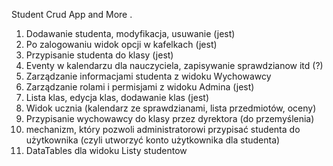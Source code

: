 Student Crud App and More .
1. Dodawanie studenta, modyfikacja, usuwanie (jest)
2. Po zalogowaniu widok opcji w kafelkach (jest)
3. Przypisanie studenta do klasy (jest)
4. Eventy w kalendarzu dla nauczyciela, zapisywanie sprawdzianow itd (?)
5. Zarządzanie informacjami studenta z widoku Wychowawcy 
6. Zarządzanie rolami i permisjami z widoku Admina (jest)
7. Lista klas, edycja klas, dodawanie klas (jest)
8. Widok ucznia (kalendarz ze sprawdzianami, lista przedmiotów, oceny)
9. Przypisanie wychowawcy do klasy przez dyrektora (do przemyślenia)
10. mechanizm, który pozwoli administratorowi przypisać studenta do użytkownika (czyli utworzyć konto użytkownika dla studenta)
11. DataTables dla widoku Listy studentow
